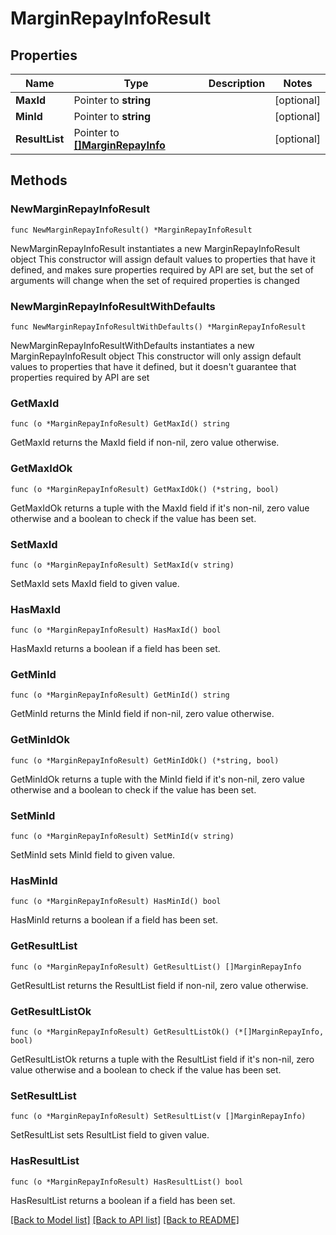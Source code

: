 # MarginRepayInfoResult

## Properties

Name | Type | Description | Notes
------------ | ------------- | ------------- | -------------
**MaxId** | Pointer to **string** |  | [optional] 
**MinId** | Pointer to **string** |  | [optional] 
**ResultList** | Pointer to [**[]MarginRepayInfo**](MarginRepayInfo.md) |  | [optional] 

## Methods

### NewMarginRepayInfoResult

`func NewMarginRepayInfoResult() *MarginRepayInfoResult`

NewMarginRepayInfoResult instantiates a new MarginRepayInfoResult object
This constructor will assign default values to properties that have it defined,
and makes sure properties required by API are set, but the set of arguments
will change when the set of required properties is changed

### NewMarginRepayInfoResultWithDefaults

`func NewMarginRepayInfoResultWithDefaults() *MarginRepayInfoResult`

NewMarginRepayInfoResultWithDefaults instantiates a new MarginRepayInfoResult object
This constructor will only assign default values to properties that have it defined,
but it doesn't guarantee that properties required by API are set

### GetMaxId

`func (o *MarginRepayInfoResult) GetMaxId() string`

GetMaxId returns the MaxId field if non-nil, zero value otherwise.

### GetMaxIdOk

`func (o *MarginRepayInfoResult) GetMaxIdOk() (*string, bool)`

GetMaxIdOk returns a tuple with the MaxId field if it's non-nil, zero value otherwise
and a boolean to check if the value has been set.

### SetMaxId

`func (o *MarginRepayInfoResult) SetMaxId(v string)`

SetMaxId sets MaxId field to given value.

### HasMaxId

`func (o *MarginRepayInfoResult) HasMaxId() bool`

HasMaxId returns a boolean if a field has been set.

### GetMinId

`func (o *MarginRepayInfoResult) GetMinId() string`

GetMinId returns the MinId field if non-nil, zero value otherwise.

### GetMinIdOk

`func (o *MarginRepayInfoResult) GetMinIdOk() (*string, bool)`

GetMinIdOk returns a tuple with the MinId field if it's non-nil, zero value otherwise
and a boolean to check if the value has been set.

### SetMinId

`func (o *MarginRepayInfoResult) SetMinId(v string)`

SetMinId sets MinId field to given value.

### HasMinId

`func (o *MarginRepayInfoResult) HasMinId() bool`

HasMinId returns a boolean if a field has been set.

### GetResultList

`func (o *MarginRepayInfoResult) GetResultList() []MarginRepayInfo`

GetResultList returns the ResultList field if non-nil, zero value otherwise.

### GetResultListOk

`func (o *MarginRepayInfoResult) GetResultListOk() (*[]MarginRepayInfo, bool)`

GetResultListOk returns a tuple with the ResultList field if it's non-nil, zero value otherwise
and a boolean to check if the value has been set.

### SetResultList

`func (o *MarginRepayInfoResult) SetResultList(v []MarginRepayInfo)`

SetResultList sets ResultList field to given value.

### HasResultList

`func (o *MarginRepayInfoResult) HasResultList() bool`

HasResultList returns a boolean if a field has been set.


[[Back to Model list]](../README.md#documentation-for-models) [[Back to API list]](../README.md#documentation-for-api-endpoints) [[Back to README]](../README.md)


